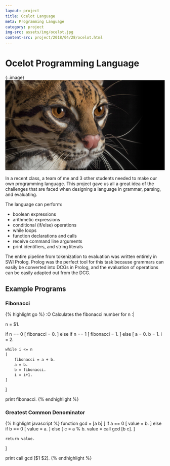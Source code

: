 ```yaml
---
layout: project
title: Ocelot Language
meta: Programming Language
category: project
img-src: assets/img/ocelot.jpg
content-src: project/2018/04/28/ocelot.html
---
```


# Ocelot Programming Language

{:.image}
![Alt text](assets/img/ocelot.jpg "My Title")

In a recent class, a team of me and 3 other students needed to make our own
programming language. This project gave us all a great idea of the challenges
that are faced when designing a language in grammar, parsing, and evaluating.

The language can perform:
* boolean expressions
* arithmetic expressions
* conditional (if/else) operations
* while loops
* function declarations and calls
* receive command line arguments
* print identifiers, and string literals

The entire pipeline from tokenization to evaluation was written entirely in SWI Prolog.
Prolog was the perfect tool for this task because grammars can easily be converted into
DCGs in Prolog, and the evaluation of operations can be easily adapted out from the
DCG.

## Example Programs

### Fibonacci
{% highlight go %}
:O Calculates the fibonacci number for n :|

n = $1.

if n == 0
[
    fibonacci = 0.
]
else if n == 1
[
    fibonacci = 1.
]
else
[
    a = 0.
    b = 1.
    i = 2.

    while i <= n
    [
        fibonacci = a + b.
        a = b.
        b = fibonacci.
        i = i+1.
    ]
]

print fibonacci.
{% endhighlight %}

### Greatest Common Denominator
{% highlight javascript %}
function gcd = [a b] [
    if a == 0 [
        value = b.
    ]
    else if b == 0 [
        value = a.
    ]
    else [
        c = a % b.
        value = call gcd [b c].
    ]

    return value.
]

print call gcd [$1 $2].
{% endhighlight %}
